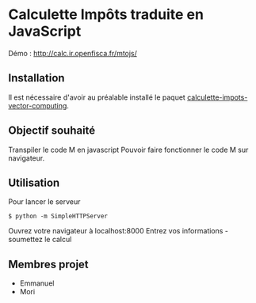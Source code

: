 # Calculette Impôts traduite en JavaScript

Démo : http://calc.ir.openfisca.fr/mtojs/

## Installation

Il est nécessaire d'avoir au préalable installé le paquet [calculette-impots-vector-computing](https://git.framasoft.org/openfisca/calculette-impots-vector-computing).

## Objectif souhaité

Transpiler le code M en javascript
Pouvoir faire fonctionner le code M sur navigateur.

## Utilisation

Pour lancer le serveur

```
$ python -m SimpleHTTPServer

```
Ouvrez votre navigateur à localhost:8000
Entrez vos informations - soumettez le calcul

## Membres projet

- Emmanuel
- Mori
